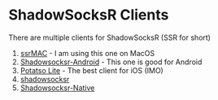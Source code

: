 # ShadowSocksR Clients

There are multiple clients for ShadowSocksR (SSR for short)

1. [ssrMAC](https://github.com/ShadowsocksR-Live/ssrMac) - I am using this one on MacOS
1. [Shadowsocksr-Android](https://github.com/shadowsocksr-backup/shadowsocksr-android/releases) - This one is good for Android
1. [Potatso Lite](https://apps.apple.com/us/app/potatso-lite/id1239860606) - The best client for iOS (IMO)
1. [shadowsocksr](https://github.com/showzeng/shadowsocksr)
1. [Shadowsocksr-Native](https://github.com/ShadowsocksR-Live/shadowsocksr-native)